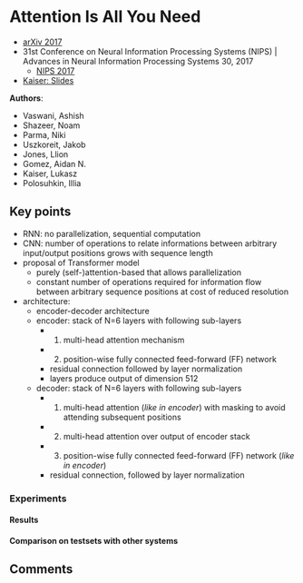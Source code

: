 # Attention Is All You Need
* [arXiv 2017](https://arxiv.org/abs/1706.03762)
* 31st Conference on Neural Information Processing Systems (NIPS) | Advances in Neural Information Processing Systems 30, 2017
  * [NIPS 2017](https://papers.nips.cc/paper/7181-attention-is-all-you-need.pdf)
* [Kaiser: Slides](https://nlp.stanford.edu/seminar/details/lkaiser.pdf)

**Authors**:
* Vaswani, Ashish
* Shazeer, Noam
* Parma, Niki
* Uszkoreit, Jakob
* Jones, Llion
* Gomez, Aidan N.
* Kaiser, Lukasz
* Polosuhkin, Illia


## Key points
* RNN: no parallelization, sequential computation
* CNN: number of operations to relate informations between arbitrary input/output positions grows with sequence length
* proposal of Transformer model
  * purely (self-)attention-based that allows parallelization
  * constant number of operations required for information flow between arbitrary sequence positions at cost of reduced resolution
* architecture:
  * encoder-decoder architecture
  * encoder: stack of N=6 layers with following sub-layers
    * 1. multi-head attention mechanism
    * 2. position-wise fully connected feed-forward (FF) network
    * residual connection followed by layer normalization
    * layers produce output of dimension 512
  * decoder: stack of N=6 layers with following sub-layers
    * 1. multi-head attention (*like in encoder*) with masking to avoid attending subsequent positions
    * 2. multi-head attention over output of encoder stack
    * 3. position-wise fully connected feed-forward (FF) network (*like in encoder*)
    * residual connection, followed by layer normalization


### Experiments ###


#### Results ####


#### Comparison on testsets with other systems ####


## Comments
